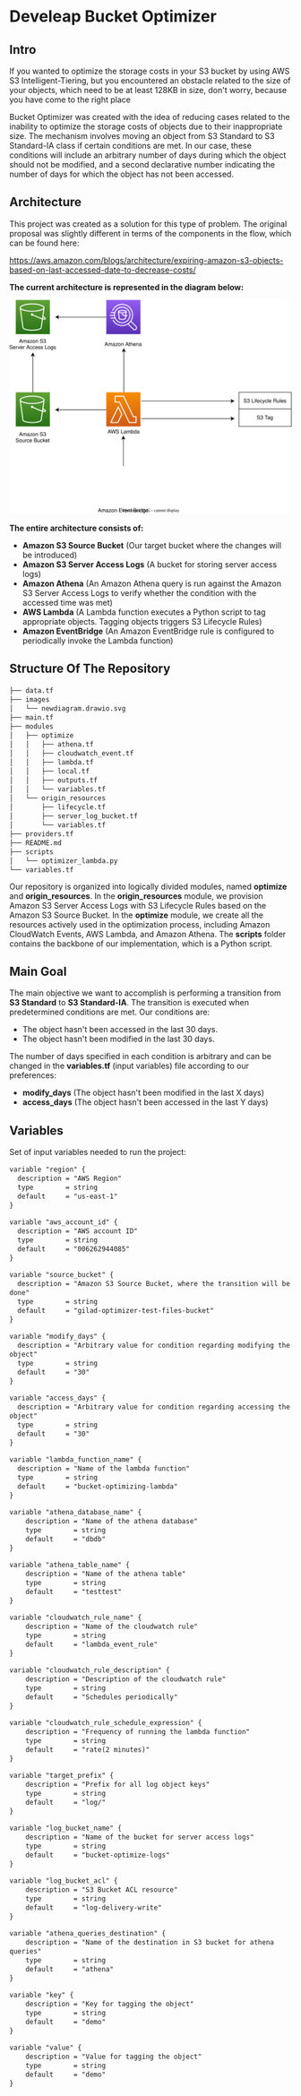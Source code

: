 # Develeap Bucket Optimizer
## Intro

If you wanted to optimize the storage costs in your S3 bucket by using AWS S3 Intelligent-Tiering, but you encountered an obstacle related to the size of your objects, which need to be at least 128KB in size, don't worry, because you have come to the right place

Bucket Optimizer was created with the idea of reducing cases related to the inability to optimize the storage costs of objects due to their inappropriate size. The mechanism involves moving an object from S3 Standard to S3 Standard-IA class if certain conditions are met. In our case, these conditions will include an arbitrary number of days during which the object should not be modified, and a second declarative number indicating the number of days for which the object has not been accessed.

## Architecture

This project was created as a solution for this type of problem. The original proposal was slightly different in terms of the components in the flow, which can be found here:

https://aws.amazon.com/blogs/architecture/expiring-amazon-s3-objects-based-on-last-accessed-date-to-decrease-costs/

**The current architecture is represented in the diagram below:**


![Bucket-Optimizer](./images/newdiagram.drawio.svg)

**The entire architecture consists of:**

- **Amazon S3 Source Bucket** (Our target bucket where the changes will be introduced)
- **Amazon S3 Server Access Logs** (A bucket for storing server access logs)
- **Amazon Athena** (An Amazon Athena query is run against the Amazon S3 Server Access Logs to verify whether the condition with the accessed time was met)
- **AWS Lambda** (A Lambda function executes a Python script to tag appropriate objects. Tagging objects triggers S3 Lifecycle Rules)
- **Amazon EventBridge** (An Amazon EventBridge rule is configured to periodically invoke the Lambda function)

## Structure Of The Repository
```
├── data.tf
├── images
│   └── newdiagram.drawio.svg
├── main.tf
├── modules
│   ├── optimize
│   │   ├── athena.tf
│   │   ├── cloudwatch_event.tf
│   │   ├── lambda.tf
│   │   ├── local.tf
│   │   ├── outputs.tf
│   │   └── variables.tf
│   └── origin_resources
│       ├── lifecycle.tf
│       ├── server_log_bucket.tf
│       └── variables.tf
├── providers.tf
├── README.md
├── scripts
│   └── optimizer_lambda.py
└── variables.tf
```
Our repository is organized into logically divided modules, named **optimize** and **origin_resources**. In the **origin_resources** module, we provision Amazon S3 Server Access Logs with S3 Lifecycle Rules based on the Amazon S3 Source Bucket. In the **optimize** module, we create all the resources actively used in the optimization process, including Amazon CloudWatch Events, AWS Lambda, and Amazon Athena. The **scripts** folder contains the backbone of our implementation, which is a Python script.

## Main Goal

The main objective we want to accomplish is performing a transition from **S3 Standard** to **S3 Standard-IA**. The transition is executed when predetermined conditions are met. Our conditions are:

- The object hasn't been accessed in the last 30 days.
- The object hasn't been modified in the last 30 days.

The number of days specified in each condition is arbitrary and can be changed in the **variables.tf** (input variables) file according to our preferences:

- **modify_days** (The object hasn't been modified in the last X days)
- **access_days** (The object hasn't been accessed in the last Y days)

## Variables

Set of input variables needed to run the project:
```
variable "region" {
  description = "AWS Region"
  type        = string
  default     = "us-east-1"
}
```
```
variable "aws_account_id" {
  description = "AWS account ID"
  type        = string
  default     = "006262944085"
}
```
```
variable "source_bucket" {
  description = "Amazon S3 Source Bucket, where the transition will be done"
  type        = string
  default     = "gilad-optimizer-test-files-bucket"
}
```
```
variable "modify_days" {
  description = "Arbitrary value for condition regarding modifying the object"
  type        = string
  default     = "30"
}
```
```
variable "access_days" {
  description = "Arbitrary value for condition regarding accessing the object"
  type        = string
  default     = "30"
}
```
```
variable "lambda_function_name" {
  description = "Name of the lambda function"
  type        = string
  default     = "bucket-optimizing-lambda"
}
```
```
variable "athena_database_name" {
    description = "Name of the athena database"
    type        = string
    default     = "dbdb"
}
```
```
variable "athena_table_name" {
    description = "Name of the athena table"
    type        = string
    default     = "testtest"
}
```
```
variable "cloudwatch_rule_name" {
    description = "Name of the cloudwatch rule"
    type        = string
    default     = "lambda_event_rule"
}
```
```
variable "cloudwatch_rule_description" {
    description = "Description of the cloudwatch rule"
    type        = string
    default     = "Schedules periodically"
}
```
```
variable "cloudwatch_rule_schedule_expression" {
    description = "Frequency of running the lambda function"
    type        = string
    default     = "rate(2 minutes)" 
}
```
```
variable "target_prefix" {
    description = "Prefix for all log object keys"
    type        = string
    default     = "log/"
}
```
```
variable "log_bucket_name" {
    description = "Name of the bucket for server access logs"
    type        = string
    default     = "bucket-optimize-logs"
}
```
```
variable "log_bucket_acl" {
    description = "S3 Bucket ACL resource"
    type        = string
    default     = "log-delivery-write"
}
```
```
variable "athena_queries_destination" {
    description = "Name of the destination in S3 bucket for athena queries"
    type        = string
    default     = "athena"
}
```
```
variable "key" {
    description = "Key for tagging the object"
    type        = string
    default     = "demo"
}
```
```
variable "value" {
    description = "Value for tagging the object"
    type        = string
    default     = "demo"
}
```






